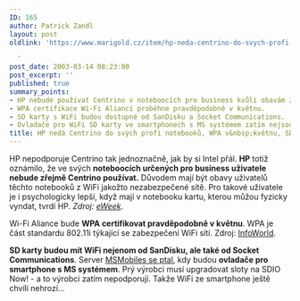 ```yaml
---
ID: 165
author: Patrick Zandl
layout: post
oldlink: 'https://www.marigold.cz/item/hp-neda-centrino-do-svych-profi-notebooku-wpa-v-kvetnu-sd-s-wifi

  '
post_date: 2003-03-14 08:23:00
post_excerpt: ''
published: true
summary_points:
- HP nebude používat Centrino v noteboocích pro business kvůli obavám z WiFi.
- WPA certifikace Wi-Fi Aliancí proběhne pravděpodobně v květnu.
- SD karty s WiFi budou dostupné od SanDisku a Socket Communications.
- Ovladače pro WiFi SD karty ve smartphonech s MS systémem zatím nejsou.
title: HP nedá Centrino do svých profi notebooků, WPA v&nbsp;květnu, SD s&nbsp;WiFi
---
```


<p>
HP nepodporuje Centrino tak jednoznačně, jak by si Intel přál. <STRONG>HP</STRONG> totiž oznámilo, že ve svých <STRONG>noteboocích určených pro business uživatele nebude zřejmě Centrino používat.</STRONG> Důvodem mají být obavy uživatelů těchto notebooků z WiFi jakožto nezabezpečené sítě. Pro takové uživatele je i psychologicky lepší, když mají v notebooku kartu, kterou můžou fyzicky vyndat, tvrdí HP. <EM>Zdroj: </EM><A href="http://www.eweek.com/article2/0,3959,924974,00.asp" target=_blank><EM>eWeek</EM></A>.</p>

<p>
Wi-Fi Aliance bude <STRONG>WPA certifikovat pravděpodobně v květnu</STRONG>. WPA je část standardu 802.11i týkající se zabezpečení WiFi sítí. Zdroj: <A href="http://www.infoworld.com/article/03/03/12/HNwifisecurity_1.html" target=_blank>InfoWorld</A>.</p>

<p>
<STRONG>SD karty budou mít WiFi nejenom od SanDisku, ale také od Socket Communications</STRONG>. Server <A href="http://msmobiles.com/news.php/434.html" target=_blank>MSMobiles se ptal</A>, kdy budou <STRONG>ovladače pro smartphone s MS systémem</STRONG>. Prý výrobci musí upgradovat sloty na SDIO Now! - a to výrobci zatím nepodporují. Takže WiFi ze smartphone ještě chvíli nehrozí...</p>